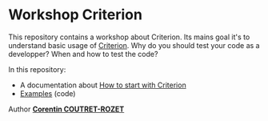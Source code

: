 Workshop Criterion
===

This repository contains a workshop about Criterion. Its mains goal it's to understand basic usage of [Criterion](https://criterion.readthedocs.io/en/master/). Why do you should test your code as a developper? When and how to test the code?

In this repository:
* A documentation about [How to start with Criterion](https://github.com/sheiiva/Workshop_Criterion/blob/master/documentation.pdf)
* [Examples](https://github.com/sheiiva/Workshop_Criterion/tree/master/examples) (code)


Author [**Corentin COUTRET-ROZET**](https://github.com/sheiiva)